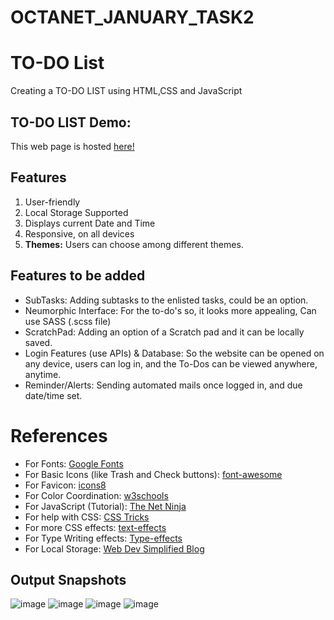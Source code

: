 # OCTANET_JANUARY_TASK2
# TO-DO List
Creating a TO-DO LIST using HTML,CSS and JavaScript

## TO-DO LIST Demo: 
This web page is hosted [here!](https://sithessh.github.io/OCTANET_JANUARY_TASK2/)

## Features

1. User-friendly
2. Local Storage Supported
3. Displays current Date and Time
4. Responsive, on all devices
5. **Themes:** Users can choose among different themes.

## Features to be added

* SubTasks: Adding subtasks to the enlisted tasks, could be an option.
* Neumorphic Interface: For the to-do's so, it looks more appealing, Can use SASS (.scss file)
* ScratchPad: Adding an option of a Scratch pad and it can be locally saved.
* Login Features (use APIs) & Database: So the website can be opened on any device, users can log in, and the To-Dos can be viewed anywhere, anytime.
* Reminder/Alerts: Sending automated mails once logged in, and due date/time set.

# References

* For Fonts: [Google Fonts](https://fonts.googleapis.com/css2?family=Work+Sans:wght@300&display=swap)
* For Basic Icons (like Trash and Check buttons): [font-awesome](https://fontawesome.com)
* For Favicon: [icons8](https://icons8.com/icons/)
* For Color Coordination: [w3schools](https://www.w3schools.com/colors/colors_mixer.asp?colorbottom=000000&colortop=FFFFFF)
* For JavaScript (Tutorial): [The Net Ninja](https://www.youtube.com/playlist?list=PL4cUxeGkcC9i9Ae2D9Ee1RvylH38dKuET)
* For help with CSS: [CSS Tricks](https://css-tricks.com/)
* For more CSS effects: [text-effects](https://speckyboy.com/underline-text-effects-css/)
* For Type Writing effects: [Type-effects](https://usefulangle.com/post/85/css-typewriter-animation)
* For Local Storage: [Web Dev Simplified Blog](https://blog.webdevsimplified.com/2020-08/cookies-localStorage-sessionStorage/)

## Output Snapshots

![image](https://github.com/Sithessh/OCTANET_JANUARY_TASK2/assets/137713496/e61fd5ce-418e-48b8-bcd9-ee9b96401833)
![image](https://github.com/Sithessh/OCTANET_JANUARY_TASK2/assets/137713496/c385ff27-dbea-4ec2-871a-74b61da022a5)
![image](https://github.com/Sithessh/OCTANET_JANUARY_TASK2/assets/137713496/04f33ceb-f826-42cf-9a3a-dedc734dcae1)
![image](https://github.com/Sithessh/OCTANET_JANUARY_TASK2/assets/137713496/4a0e0b7a-f67d-4f88-8c06-8f0376c92621)




